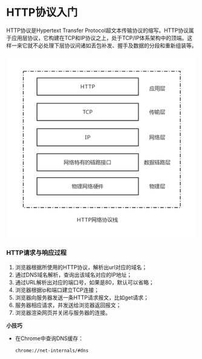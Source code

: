 # HTTP协议入门

HTTP协议是Hypertext Transfer Protocol超文本传输协议的缩写。HTTP协议属于应用层协议，它构建在TCP和IP协议之上，处于TCP/IP体系架构中的顶端。这样一来它就不必处理下层协议间诸如丢包补发、握手及数据的分段和重新组装等。

![](../../assets/5层网络模型.png)

### HTTP请求与响应过程

1. 浏览器根据所使用的HTTP协议，解析出url对应的域名；
2. 通过DNS域名解析，查询出该域名对应的IP地址；
3. 通过URL解析出对应的端口号，如果是80，默认可以省略；
4. 浏览器根据ip和端口建立TCP连接；
5. 浏览器向服务器发送一条HTTP请求报文，比如get请求；
6. 服务器相应请求，并发送给浏览器返回报文；
7. 浏览器渲染网页并关闭与服务器的连接。

**小技巧**

- 在Chrome中查询DNS缓存：

  ```
  chrome://net-internals/#dns
  ```

